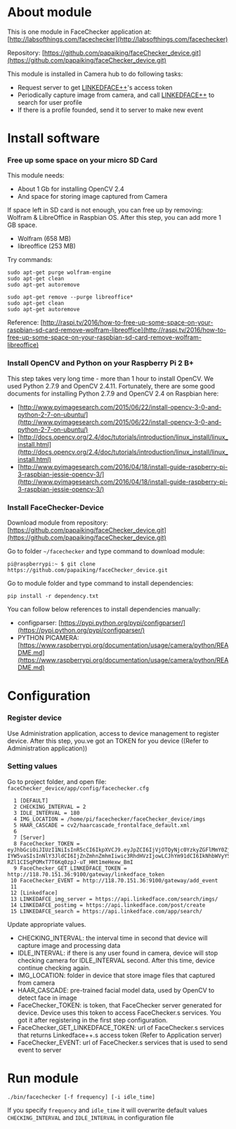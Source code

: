 # About module

This is one module in FaceChecker application at: [http://labsofthings.com/facechecker](http://labsofthings.com/facechecker)

Repository: [https://github.com/papaiking/faceChecker_device.git](https://github.com/papaiking/faceChecker_device.git)

This module is installed in Camera hub to do following tasks:

-   Request server to get [LINKEDFACE++](http://plusplus.linkedface.com/)'s access token
-   Periodically capture image from camera, and call [LINKEDFACE++](http://plusplus.linkedface.com/) to search for user profile 
-   If there is a profile founded, send it to server to make new event

# Install software

### Free up some space on your micro SD Card
This module needs: 

-   About 1 Gb for installing OpenCV 2.4
-   And space for storing image captured from Camera

If space left in SD card is not enough, you can free up by removing: Wolfram & LibreOffice in Raspbian OS. After this step, you can add more 1 GB space.

-   Wolfram (658 MB)
-   libreoffice (253 MB)

Try commands:
```
sudo apt-get purge wolfram-engine
sudo apt-get clean
sudo apt-get autoremove

sudo apt-get remove --purge libreoffice*
sudo apt-get clean
sudo apt-get autoremove
```

Reference: [http://raspi.tv/2016/how-to-free-up-some-space-on-your-raspbian-sd-card-remove-wolfram-libreoffice](http://raspi.tv/2016/how-to-free-up-some-space-on-your-raspbian-sd-card-remove-wolfram-libreoffice)

### Install OpenCV and Python on your Raspberry Pi 2 B+

This step takes very long time - more than 1 hour to install OpenCV. We used Python 2.7.9 and OpenCV 2.4.11. Fortunately, there are some good documents for installing Python 2.7.9 and OpenCV 2.4 on Raspbian here:

-   [http://www.pyimagesearch.com/2015/06/22/install-opencv-3-0-and-python-2-7-on-ubuntu/](http://www.pyimagesearch.com/2015/06/22/install-opencv-3-0-and-python-2-7-on-ubuntu/)
-   [http://docs.opencv.org/2.4/doc/tutorials/introduction/linux_install/linux_install.html](http://docs.opencv.org/2.4/doc/tutorials/introduction/linux_install/linux_install.html)
-   [http://www.pyimagesearch.com/2016/04/18/install-guide-raspberry-pi-3-raspbian-jessie-opencv-3/](http://www.pyimagesearch.com/2016/04/18/install-guide-raspberry-pi-3-raspbian-jessie-opencv-3/)

### Install FaceChecker-Device

Download module from repository: [https://github.com/papaiking/faceChecker_device.git](https://github.com/papaiking/faceChecker_device.git)

Go to folder `~/facechecker`  and type command to download module:

`pi@raspberrypi:~ $ git clone https://github.com/papaiking/faceChecker_device.git`

Go to module folder and type command to install dependencies:

`pip install -r dependency.txt`

You can follow below references to install dependencies manually:

-   configparser: [https://pypi.python.org/pypi/configparser/](https://pypi.python.org/pypi/configparser/)
-   PYTHON PICAMERA: [https://www.raspberrypi.org/documentation/usage/camera/python/README.md](https://www.raspberrypi.org/documentation/usage/camera/python/README.md)


# Configuration 

### Register device
Use Administration application, access to device management to register device. After this step, you.ve got an TOKEN for you device ((Refer to Administration application))

### Setting values

Go to project folder, and open file: `faceChecker_device/app/config/facechecker.cfg`
``` 
  1 [DEFAULT]
  2 CHECKING_INTERVAL = 2
  3 IDLE_INTERVAL = 180
  4 IMG_LOCATION = /home/pi/facechecker/faceChecker_device/imgs
  5 HAAR_CASCADE = cv2/haarcascade_frontalface_default.xml
  6
  7 [Server]
  8 FaceChecker_TOKEN = eyJhbGciOiJIUzI1NiIsInR5cCI6IkpXVCJ9.eyJpZCI6IjVjOTQyNjc0YzkyZGFlMmY0ZjcwOTk0ZTBkNWQ1ZjU4IiwiYWRkcmVzcyI6Ik5vIDgsIFRyYW5nIFRoaSwgSG9hbiBLaWVtLCB    IYW5vaSIsInNlY3JldCI6IjZnZmhnZmhmIiwic3RhdHVzIjowLCJhYm91dCI6IkNhbWVyYSBmb3Igb2ZmaWNlIiwiY3JlYXRlZCI6IjIwMTctMDUtMThUMTU6MjI6MzAuMDAwWiIsImlhdCI6MTQ5NTI3MDcxNX0.41E    RZl1CISqPOMxT7T6Kq0zpJ-uT_HHt1meHexw_BmI
  9 FaceChecker_GET_LINKEDFACE_TOKEN = http://118.70.151.36:9100/gateway/linkedface_token
 10 FaceChecker_EVENT = http://118.70.151.36:9100/gateway/add_event
 11
 12 [Linkedface]
 13 LINKEDAFCE_img_server = https://api.linkedface.com/search/imgs/ 
 14 LINKEDAFCE_postimg = https://api.linkedface.com/post/create 
 15 LINKEDAFCE_search = https://api.linkedface.com/app/search/
```

Update appropriate values.

-   CHECKING_INTERVAL: the interval time in second that device will capture image and processing data
-   IDLE_INTERVAL: if there is any user found in camera, device will stop checking camera for IDLE_INTERVAL second. After this time, device continue checking again.
-   IMG_LOCATION: folder in device that store image files that captured from camera
-   HAAR_CASCADE: pre-trained facial model data, used by OpenCV to detect face in image
-   FaceChecker_TOKEN: is token, that FaceChecker server generated for device. Device uses this token to access FaceChecker.s services. You got it after registering in the first step configuration.
-   FaceChecker_GET_LINKEDFACE_TOKEN: url of FaceChecker.s services that returns Linkedface++.s access token (Refer to Application server)
-   FaceChecker_EVENT: url of FaceChecker.s services that is used to send event to server


# Run module

`./bin/facechecker [-f frequency] [-i idle_time]`

If you specify `frequency` and `idle_time` it will overwrite default values `CHECKING_INTERVAL` and `IDLE_INTERVAL` in configuration file
